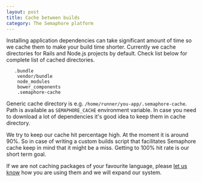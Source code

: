 ```yaml
---
layout: post
title: Cache between builds
category: The Semaphore platform
---
```


Installing application dependencies can take significant amount of time so we cache them to make your build time shorter. Currently we cache directories for Rails and Node.js projects by default. Check list below for complete list of cached directories.

```
   .bundle
    vendor/bundle
    node_modules
    bower_components
    .semaphore-cache
```

Generic cache directory is e.g. `/home/runner/you-app/.semaphore-cache`. Path is available as `SEMAPHORE_CACHE` environment variable. In case you need to download a lot of dependencies it's good idea to keep them in cache directory.

We try to keep our cache hit percentage high. At the moment it is around 90%. So in case of writing a custom builds script that facilitates Semaphore cache keep in mind that it might be a miss. Getting to 100% hit rate is our short term goal.

If we are not caching packages of your favourite language, please [let us know](mailto:semaphore+docscachepage@renderedtext.com) how you are using them and we will expand our system.
